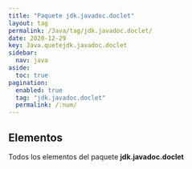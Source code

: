 ```yaml
---
title: "Paquete jdk.javadoc.doclet"
layout: tag
permalink: /Java/tag/jdk.javadoc.doclet/
date: 2020-12-29
key: Java.quetejdk.javadoc.doclet
sidebar: 
  nav: java
aside: 
  toc: true
pagination: 
  enabled: true
  tag: "jdk.javadoc.doclet"
  permalink: /:num/
---
```


<h2>Elementos</h2>
Todos los elementos del paquete <strong>jdk.javadoc.doclet</strong>
